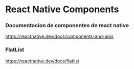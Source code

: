# React Native Components

### Documentacion de componentes de react native

<https://reactnative.dev/docs/components-and-apis>

### FlatList

<https://reactnative.dev/docs/flatlist>

